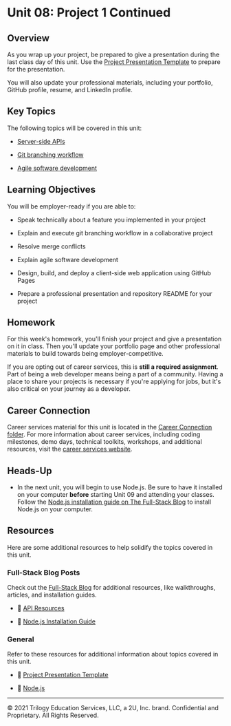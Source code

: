 # Unit 08: Project 1 Continued

## Overview

As you wrap up your project, be prepared to give a presentation during the last class day of this unit. Use the [Project Presentation Template](https://docs.google.com/presentation/d/10QaO9KH8HtUXj__81ve0SZcpO5DbMbqqQr4iPpbwKks/edit?usp=sharing) to prepare for the presentation. 

You will also update your professional materials, including your portfolio, GitHub profile, resume, and LinkedIn profile.

## Key Topics

The following topics will be covered in this unit:

* [Server-side APIs](https://en.wikipedia.org/wiki/Web_API)

* [Git branching workflow](https://git-scm.com/book/en/v2/Git-Branching-Branching-Workflows)

* [Agile software development](https://en.wikipedia.org/wiki/Agile_software_development)

## Learning Objectives

You will be employer-ready if you are able to:

* Speak technically about a feature you implemented in your project

* Explain and execute git branching workflow in a collaborative project

* Resolve merge conflicts

* Explain agile software development

* Design, build, and deploy a client-side web application using GitHub Pages

* Prepare a professional presentation and repository README for your project

## Homework

For this week's homework, you'll finish your project and give a presentation on it in class. Then you'll update your portfolio page and other professional materials to build towards being employer-competitive.

If you are opting out of career services, this is **still a required assignment**. Part of being a web developer means being a part of a community. Having a place to share your projects is necessary if you're applying for jobs, but it's also critical on your journey as a developer.

## Career Connection

Career services material for this unit is located in the [Career Connection folder](./04-Career-Connection/README.md). For more information about career services, including coding milestones, demo days, technical toolkits, workshops, and additional resources, visit the [career services website](https://careernetwork.2u.com/?utm_medium=Academics&utm_source=boot_camp/).

## Heads-Up

* In the next unit, you will begin to use Node.js. Be sure to have it installed on your computer **before** starting Unit 09 and attending your classes. Follow the [Node.js installation guide on The Full-Stack Blog](https://coding-boot-camp.github.io/full-stack/nodejs/how-to-install-nodejs) to install Node.js on your computer.

## Resources

Here are some additional resources to help solidify the topics covered in this unit.

### Full-Stack Blog Posts

Check out the [Full-Stack Blog](https://coding-boot-camp.github.io/full-stack/) for additional resources, like walkthroughs, articles, and installation guides.

  * 📖 [API Resources](https://coding-boot-camp.github.io/full-stack/apis/api-resources)
    
  * 📖 [Node.js Installation Guide](https://coding-boot-camp.github.io/full-stack/nodejs/how-to-install-nodejs)

### General

Refer to these resources for additional information about topics covered in this unit.

  * 📖 [Project Presentation Template](https://docs.google.com/presentation/d/10QaO9KH8HtUXj__81ve0SZcpO5DbMbqqQr4iPpbwKks/edit?usp=sharing) 

  * 📖 [Node.js](https://nodejs.org/en/)

- - -
© 2021 Trilogy Education Services, LLC, a 2U, Inc. brand. Confidential and Proprietary. All Rights Reserved.